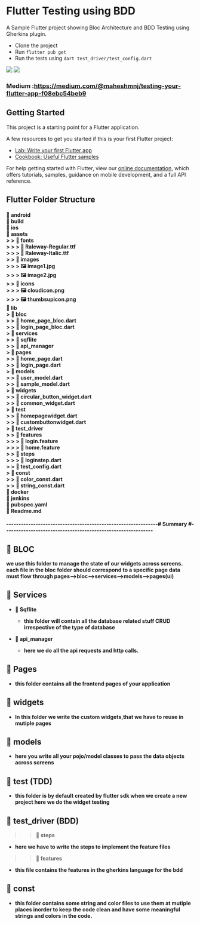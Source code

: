 # Flutter Testing using BDD

A Sample Flutter project showing Bloc Architecture and BDD Testing using Gherkins plugin.


 - Clone the project
 - Run ```flutter pub get```
 - Run the tests using ```dart test_driver/test_config.dart```

<img src="https://user-images.githubusercontent.com/31410839/62053001-52e08480-b234-11e9-8a8f-ae3a8d702795.gif">
<img src="https://user-images.githubusercontent.com/31410839/62713547-8c767400-ba1a-11e9-8138-f78bc5124719.gif">


### Medium :https://medium.com/@maheshmnj/testing-your-flutter-app-f08ebc54beb9

## Getting Started

This project is a starting point for a Flutter application.

A few resources to get you started if this is your first Flutter project:

- [Lab: Write your first Flutter app](https://flutter.dev/docs/get-started/codelab)
- [Cookbook: Useful Flutter samples](https://flutter.dev/docs/cookbook)

For help getting started with Flutter, view our
[online documentation](https://flutter.dev/docs), which offers tutorials,
samples, guidance on mobile development, and a full API reference.


## Flutter Folder Structure
<h4>
📁 android<br>
📁 build<br>
📁 ios<br>
📁 <b>assets</b><br>
 > > 📁 fonts<br>
 >  >  > 📑 Raleway-Regular.ttf<br>
 >  >  > 📑 Raleway-Italic.ttf<br>
 > > 📁 <b>images</b><br>
 >  >  > 🖼️ image1.jpg<br> 
 >  >  > 🖼️ image2.jpg<br> 
 > > 📁 <b>icons</b> <br>
 >  >  > 🖼️ cloudicon.png<br>
 >  >  > 🖼️ thumbsupicon.png<br> 
📁 <b>lib</b><br>
 > 📁 <b>bloc</b><br>
 > > 📑 home_page_bloc.dart<br>
 > > 📑 login_page_bloc.dart<br> 
 > 📁 <b>services</b><br>
  > > 📁 sqflite<br>
  > > 📁 api_manager<br>
 > 📁 <b>pages</b><br>
 > > 📑 home_page.dart<br>
 > > 📑 login_page.dart<br> 
 > 📁 <b>models</b><br>
 > > 📑 user_model.dart<br>
 > > 📑 sample_model.dart<br>
 > 📁 <b>widgets</b><br>
 >  > 📑 circular_button_widget.dart<br>
 >  > 📑 common_widget.dart<br>
 > 📁 <b>test</b><br>
 >  > 📑 homepagewidget.dart<br>
 >  > 📑 custombuttonwidget.dart<br>
 > 📁 <b>test_driver</b><br>
 >  > 📁 features <br>  
 >  >  > 📑 login.feature<br>
 >  >  > 📑 home.feature<br>
 >  > 📁 steps <br>  
 >  >  > 📑 loginstep.dart<br>
 >  > 📑 test_config.dart<br> 
 > 📁 <b>const</b> <br>
 > > 📑 color_const.dart<br>
 > > 📑 string_const.dart<br>    
 🐳 <b>docker</b><br>
 📑 <b>jenkins</b><br>
 📑 <b> pubspec.yaml<br>
 📑 <b> Readme.md </h4>
  
  --------------------------------------------------------------# Summary #-------------------------------------------------------------


 ## 📁 BLOC
 we use this folder to manage the state of our widgets across screens. each file in the bloc folder should correspond to a specific page data must flow through pages-->bloc-->services-->models-->pages(ui)

 ## 📁 Services
   - 📁 Sqflite 
       - this folder will contain all the database related stuff CRUD irrespective of the type of database
       
   - 📁 api_manager
       - here we do all the api requests and http calls.

## 📁 Pages 
 - this folder contains all the frontend pages of your application 

## 📁 widgets
 - In this folder we write the custom widgets,that we have to reuse in mutiple pages

## 📁 models
 - here you write all your pojo/model classes to pass the data objects across screens 

## 📁 test (TDD)
 - this folder is by default created by flutter sdk when we create a new project here we do the widget testing  
## 📁 test_driver (BDD)
  >  > 📁 steps <br>
 - here we have to write the steps to implement the feature files 
  >  > 📁 features    
 - this file contains the features in the gherkins language for the bdd 

## 📁 const
 - this folder contains some string and color files to use them at mutiple places inorder to keep the code clean and have some meaningful strings and colors in the code.

  
